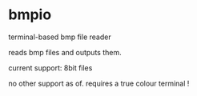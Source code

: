 # bmpio
terminal-based bmp file reader

reads bmp files and outputs them.

current support:
  8bit files

no other support as of. requires a true colour terminal !
